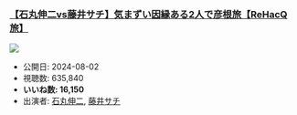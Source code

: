 ### [【石丸伸二vs藤井サチ】気まずい因縁ある2人で彦根旅【ReHacQ旅】](https://www.youtube.com/watch?v=f3kpjjROUGc)
[![](https://img.youtube.com/vi/f3kpjjROUGc/hqdefault.jpg)](https://www.youtube.com/watch?v=f3kpjjROUGc)
-   公開日: 2024-08-02
-   視聴数: 635,840
-   **いいね数: 16,150**
-   出演者: [石丸伸二](/rehacq_fan/people/石丸伸二 "wikilink"), [藤井サチ](/rehacq_fan/people/藤井サチ "wikilink")
